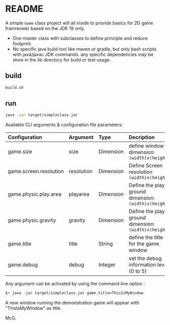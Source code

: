 # README

A simple `Game`  class project will all inside to provide basics for 2D game framreowkr based on the JDK 19 only.

- One master class with subclasses to define principle and reduce footprint.
- No specific java build tool like maven or gradle, but only bash scripts with java/javac JDK commands. any specific dependencies may be store in the lib directory for build or test usage.

## build

```bash
build.sh 
```

## run

```bash
java -jar target/simpleclass.jar
```

Available CLI arguments & configuration file parameters:

| Configuration          | Argument   | Type      | Decription                                           |
|:-----------------------|:-----------|:----------|:-----------------------------------------------------|
| game.size              | size       | Dimension | define window dimension: `(width)x(height)`          |
| game.screen.resolution | resolution | Dimension | Define Screen resolution `(width)x(height)`          |
| game.physic.play.area  | playarea   | Dimension | Define the play ground dimension: `(width)x(height)` |
| game.physic.gravity    | gravity    | Dimension | Define the play ground dimension: `(width)x(height)` |
| game.title             | title      | String    | define the title for the game window                 |
| game.debug             | debug      | Integer   | set the debug information level (0 to 5)             |

Any argument can be activated by using the command line option :

```bash
$> java -jar target/simpleclass.jar game.title=ThisIsMyWindow
```

A new window running the demonstration game will appear with "ThisIsMyWindow" as title.

McG.

